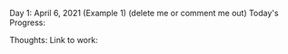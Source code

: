 Day 1: April 6, 2021 (Example 1)
(delete me or comment me out)
Today's Progress: 

Thoughts: 
Link to work: 
